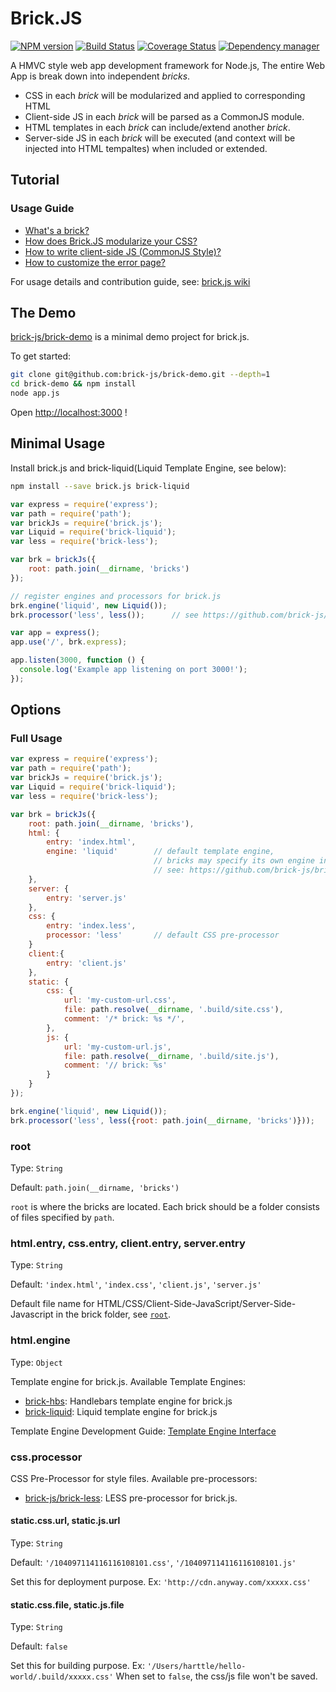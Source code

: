 # Brick.JS

[![NPM version](https://img.shields.io/npm/v/brick.js.svg?style=flat)](https://www.npmjs.org/package/brick.js)
[![Build Status](https://travis-ci.org/brick-js/brick.js.svg?branch=master)](https://travis-ci.org/brick-js/brick.js)
[![Coverage Status](https://coveralls.io/repos/github/brick-js/brick.js/badge.svg?branch=master)](https://coveralls.io/github/brick-js/brick.js?branch=master)
[![Dependency manager](https://david-dm.org/brick-js/brick.js.png)](https://david-dm.org/brick-js/brick.js)

A HMVC style web app development framework for Node.js, 
The entire Web App is break down into independent *bricks*.

* CSS in each *brick* will be modularized and applied to corresponding HTML
* Client-side JS in each *brick* will be parsed as a CommonJS module.
* HTML templates in each *brick* can include/extend another *brick*.
* Server-side JS in each *brick* will be executed (and context will be injected into HTML tempaltes) when included or extended.

## Tutorial


### Usage Guide

* [What's a brick?](https://github.com/harttle/brick.js/wiki/What's-a-brick%3F)
* [How does Brick.JS modularize your CSS?](https://github.com/brick-js/brick.js/wiki/CSS-Modularization)
* [How to write client-side JS (CommonJS Style)?](https://github.com/brick-js/brick.js/wiki/JS-Modularization)
* [How to customize the error page?](https://github.com/brick-js/brick.js/wiki/customize-the-error-page)

For usage details and contribution guide, see: [brick.js wiki][wiki]

## The Demo

[brick-js/brick-demo][demo] is a minimal demo project for brick.js. 

To get started:

```bash
git clone git@github.com:brick-js/brick-demo.git --depth=1
cd brick-demo && npm install
node app.js
```

Open <http://localhost:3000> !

## Minimal Usage

Install brick.js and brick-liquid(Liquid Template Engine, see below):

```bash
npm install --save brick.js brick-liquid
```

```javascript
var express = require('express');
var path = require('path');
var brickJs = require('brick.js');
var Liquid = require('brick-liquid');
var less = require('brick-less');

var brk = brickJs({
    root: path.join(__dirname, 'bricks')
});

// register engines and processors for brick.js
brk.engine('liquid', new Liquid());
brk.processor('less', less());      // see https://github.com/brick-js/brick-less

var app = express();
app.use('/', brk.express);

app.listen(3000, function () {
  console.log('Example app listening on port 3000!');
});
```

## Options

### Full Usage

```javascript
var express = require('express');
var path = require('path');
var brickJs = require('brick.js');
var Liquid = require('brick-liquid');
var less = require('brick-less');

var brk = brickJs({
    root: path.join(__dirname, 'bricks'),
    html: {
        entry: 'index.html',
        engine: 'liquid'        // default template engine,
                                // bricks may specify its own engine in package.json
                                // see: https://github.com/brick-js/brick.js/wiki/a-simple-brick
    },
    server: {
        entry: 'server.js'
    },
    css: {
        entry: 'index.less',
        processor: 'less'       // default CSS pre-processor
    }
    client:{
        entry: 'client.js'
    },
    static: {
        css: {
            url: 'my-custom-url.css',
            file: path.resolve(__dirname, '.build/site.css'),
            comment: '/* brick: %s */',
        },
        js: {
            url: 'my-custom-url.js',
            file: path.resolve(__dirname, '.build/site.js'),
            comment: '// brick: %s'
        }
    }
});

brk.engine('liquid', new Liquid());
brk.processor('less', less({root: path.join(__dirname, 'bricks')}));
```

### root

Type: `String`

Default: `path.join(__dirname, 'bricks')`

`root` is where the bricks are located. Each brick should be a folder consists of files specified by `path`.

### html.entry, css.entry, client.entry, server.entry

Type: `String`

Default: `'index.html'`, `'index.css'`, `'client.js'`, `'server.js'`

Default file name for HTML/CSS/Client-Side-JavaScript/Server-Side-Javascript in the brick folder, see [`root`](#root).

### html.engine

Type: `Object`

Template engine for brick.js. Available Template Engines:

* [brick-hbs][brick-hbs]: Handlebars template engine for brick.js
* [brick-liquid][brick-liquid]: Liquid template engine for brick.js

Template Engine Development Guide: [Template Engine Interface][tpl-contrib]

### css.processor

CSS Pre-Processor for style files. Available pre-processors:

* [brick-js/brick-less][brick-less]: LESS pre-processor for brick.js.

#### static.css.url, static.js.url

Type: `String`

Default: `'/104097114116116108101.css'`, `'/104097114116116108101.js'`

Set this for deployment purpose. Ex: `'http://cdn.anyway.com/xxxxx.css'`

#### static.css.file, static.js.file

Type: `String`

Default: `false`

Set this for building purpose. Ex: `'/Users/harttle/hello-world/.build/xxxxx.css'`
When set to `false`, the css/js file won't be saved. 

[express]: http://expressjs.com/en/index.html 
[brick-hbs]: https://github.com/brick-js/brick-hbs
[brick-liquid]: https://github.com/brick-js/brick-liquid
[demo]: https://github.com/brick-js/brick-demo
[wiki]: https://github.com/brick-js/brick.js/wiki
[error-page]: https://github.com/brick-js/brick.js/wiki/customize-error-page
[param-case]: https://github.com/blakeembrey/param-case
[tpl-contrib]: https://github.com/brick-js/brick.js/wiki/Template-Engine-Interface
[brick-less]: https://github.com/brick-js/brick-less
